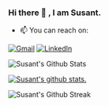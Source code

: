 ### Hi there 👋 , I am Susant.

- :mailbox: You can reach on:

[![Gmail](https://img.shields.io/badge/-GMAIL-D14836?style=for-the-badge&logo=gmail&logoColor=white)](mailto:susantlalshrestha@gmail.com)
[![LinkedIn](https://img.shields.io/badge/-LINKEDIN-0077B5?style=for-the-badge&logo=linkedin&logoColor=white)](https://www.linkedin.com/in/susantlalshrestha/)

![Susant's Github Stats](https://github-readme-stats.vercel.app/api/top-langs/?username=susantlalshrestha&layout=compact&langs_count=8&hide=c#)

[![Susant's github stats.](https://github-readme-stats.vercel.app/api?username=susantlalshrestha)](https://github.com/susantlalshrestha/github-readme-stats)

![Susant's Github Streak](https://github-readme-streak-stats.herokuapp.com/?user=susantlalshrestha)
